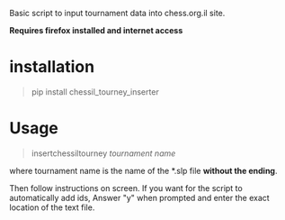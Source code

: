 Basic script to input tournament data into chess.org.il site.

**Requires firefox installed and internet access**

installation
============
> pip install chessil_tourney_inserter


Usage
============
> insertchessiltourney *tournament name*

where tournament name is the name of the \*.slp file **without the ending**.

Then follow instructions on screen. If you want for the script to automatically add ids, Answer "y" when prompted and enter the exact location of the text file.